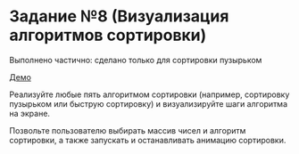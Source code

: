 # Задание  №8 (Визуализация алгоритмов сортировки)
Выполнено частично: сделано только для сортировки пузырьком

[Демо]()

Реализуйте любые пять алгоритмом сортировки (например, сортировку пузырьком или быструю сортировку) и визуализируйте шаги алгоритма на экране. 

Позвольте пользователю выбирать массив чисел и алгоритм сортировки, а также запускать и останавливать анимацию сортировки.

